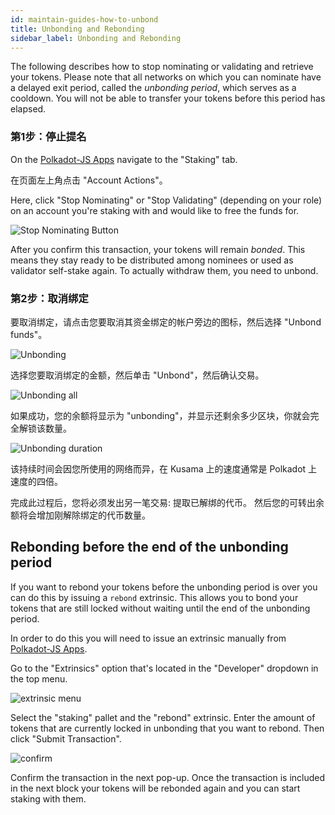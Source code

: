 ```yaml
---
id: maintain-guides-how-to-unbond
title: Unbonding and Rebonding
sidebar_label: Unbonding and Rebonding
---
```


The following describes how to stop nominating or validating and retrieve your tokens. Please note that all networks on which you can nominate have a delayed exit period, called the _unbonding period_, which serves as a cooldown. You will not be able to transfer your tokens before this period has elapsed.

### 第1步：停止提名

On the [Polkadot-JS Apps](https://polkadot.js.org/apps) navigate to the "Staking" tab.

在页面左上角点击 "Account Actions"。

Here, click "Stop Nominating" or "Stop Validating" (depending on your role) on an account you're staking with and would like to free the funds for.

![Stop Nominating Button](/img/NPoS/unbond1.png)

After you confirm this transaction, your tokens will remain _bonded_. This means they stay ready to be distributed among nominees or used as validator self-stake again. To actually withdraw them, you need to unbond.

### 第2步：取消绑定

要取消绑定，请点击您要取消其资金绑定的帐户旁边的图标，然后选择 "Unbond funds"。

![Unbonding](/img/NPoS/unbond2.png)

选择您要取消绑定的金额，然后单击 "Unbond"，然后确认交易。

![Unbonding all](/img/NPoS/unbond3.png)

如果成功，您的余额将显示为 "unbonding"，并显示还剩余多少区块，你就会完全解锁该数量。

![Unbonding duration](/img/NPoS/unbond4.png)

该持续时间会因您所使用的网络而异，在 Kusama 上的速度通常是 Polkadot 上速度的四倍。

完成此过程后，您将必须发出另一笔交易: 提取已解绑的代币。 然后您的可转出余额将会增加刚解除绑定的代币数量。

## Rebonding before the end of the unbonding period

If you want to rebond your tokens before the unbonding period is over you can do this by issuing a `rebond` extrinsic. This allows you to bond your tokens that are still locked without waiting until the end of the unbonding period.

In order to do this you will need to issue an extrinsic manually from [Polkadot-JS Apps](https://polkadot.js.org/apps).

Go to the "Extrinsics" option that's located in the "Developer" dropdown in the top menu.

![extrinsic menu](assets/rebonding-1.png)

Select the "staking" pallet and the "rebond" extrinsic. Enter the amount of tokens that are currently locked in unbonding that you want to rebond. Then click "Submit Transaction".

![confirm](assets/rebonding-2.png)

Confirm the transaction in the next pop-up. Once the transaction is included in the next block your tokens will be rebonded again and you can start staking with them.
